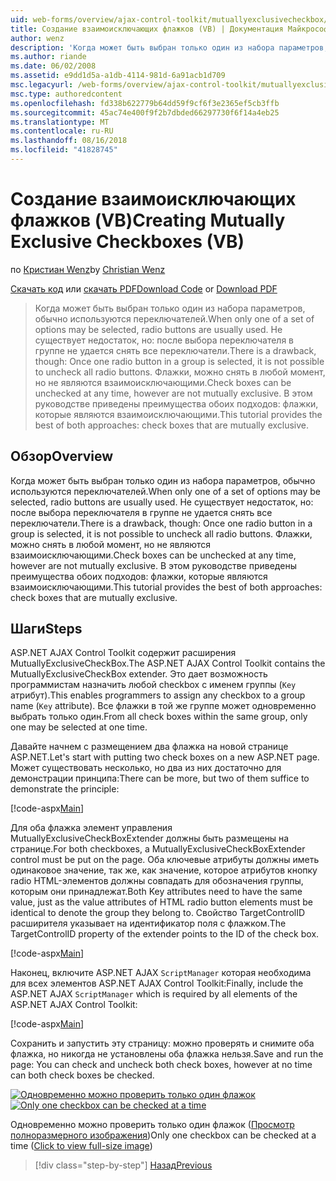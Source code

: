 ```yaml
---
uid: web-forms/overview/ajax-control-toolkit/mutuallyexclusivecheckbox/creating-mutually-exclusive-checkboxes-vb
title: Создание взаимоисключающих флажков (VB) | Документация Майкрософт
author: wenz
description: 'Когда может быть выбран только один из набора параметров, обычно используются переключателей. Не существует недостаток, но: после выбора переключателя в группе...'
ms.author: riande
ms.date: 06/02/2008
ms.assetid: e9dd1d5a-a1db-4114-981d-6a91acb1d709
msc.legacyurl: /web-forms/overview/ajax-control-toolkit/mutuallyexclusivecheckbox/creating-mutually-exclusive-checkboxes-vb
msc.type: authoredcontent
ms.openlocfilehash: fd338b622779b64dd59f9cf6f3e2365ef5cb3ffb
ms.sourcegitcommit: 45ac74e400f9f2b7dbded66297730f6f14a4eb25
ms.translationtype: MT
ms.contentlocale: ru-RU
ms.lasthandoff: 08/16/2018
ms.locfileid: "41828745"
---
```

<a name="creating-mutually-exclusive-checkboxes-vb"></a><span data-ttu-id="82038-104">Создание взаимоисключающих флажков (VB)</span><span class="sxs-lookup"><span data-stu-id="82038-104">Creating Mutually Exclusive Checkboxes (VB)</span></span>
====================
<span data-ttu-id="82038-105">по [Кристиан Wenz](https://github.com/wenz)</span><span class="sxs-lookup"><span data-stu-id="82038-105">by [Christian Wenz](https://github.com/wenz)</span></span>

<span data-ttu-id="82038-106">[Скачать код](http://download.microsoft.com/download/9/3/f/93f8daea-bebd-4821-833b-95205389c7d0/MutuallyExclusiveCheckBox0.vb.zip) или [скачать PDF](http://download.microsoft.com/download/b/6/a/b6ae89ee-df69-4c87-9bfb-ad1eb2b23373/mutuallyexclusivecheckbox0VB.pdf)</span><span class="sxs-lookup"><span data-stu-id="82038-106">[Download Code](http://download.microsoft.com/download/9/3/f/93f8daea-bebd-4821-833b-95205389c7d0/MutuallyExclusiveCheckBox0.vb.zip) or [Download PDF](http://download.microsoft.com/download/b/6/a/b6ae89ee-df69-4c87-9bfb-ad1eb2b23373/mutuallyexclusivecheckbox0VB.pdf)</span></span>

> <span data-ttu-id="82038-107">Когда может быть выбран только один из набора параметров, обычно используются переключателей.</span><span class="sxs-lookup"><span data-stu-id="82038-107">When only one of a set of options may be selected, radio buttons are usually used.</span></span> <span data-ttu-id="82038-108">Не существует недостаток, но: после выбора переключателя в группе не удается снять все переключатели.</span><span class="sxs-lookup"><span data-stu-id="82038-108">There is a drawback, though: Once one radio button in a group is selected, it is not possible to uncheck all radio buttons.</span></span> <span data-ttu-id="82038-109">Флажки, можно снять в любой момент, но не являются взаимоисключающими.</span><span class="sxs-lookup"><span data-stu-id="82038-109">Check boxes can be unchecked at any time, however are not mutually exclusive.</span></span> <span data-ttu-id="82038-110">В этом руководстве приведены преимущества обоих подходов: флажки, которые являются взаимоисключающими.</span><span class="sxs-lookup"><span data-stu-id="82038-110">This tutorial provides the best of both approaches: check boxes that are mutually exclusive.</span></span>


## <a name="overview"></a><span data-ttu-id="82038-111">Обзор</span><span class="sxs-lookup"><span data-stu-id="82038-111">Overview</span></span>

<span data-ttu-id="82038-112">Когда может быть выбран только один из набора параметров, обычно используются переключателей.</span><span class="sxs-lookup"><span data-stu-id="82038-112">When only one of a set of options may be selected, radio buttons are usually used.</span></span> <span data-ttu-id="82038-113">Не существует недостаток, но: после выбора переключателя в группе не удается снять все переключатели.</span><span class="sxs-lookup"><span data-stu-id="82038-113">There is a drawback, though: Once one radio button in a group is selected, it is not possible to uncheck all radio buttons.</span></span> <span data-ttu-id="82038-114">Флажки, можно снять в любой момент, но не являются взаимоисключающими.</span><span class="sxs-lookup"><span data-stu-id="82038-114">Check boxes can be unchecked at any time, however are not mutually exclusive.</span></span> <span data-ttu-id="82038-115">В этом руководстве приведены преимущества обоих подходов: флажки, которые являются взаимоисключающими.</span><span class="sxs-lookup"><span data-stu-id="82038-115">This tutorial provides the best of both approaches: check boxes that are mutually exclusive.</span></span>

## <a name="steps"></a><span data-ttu-id="82038-116">Шаги</span><span class="sxs-lookup"><span data-stu-id="82038-116">Steps</span></span>

<span data-ttu-id="82038-117">ASP.NET AJAX Control Toolkit содержит расширения MutuallyExclusiveCheckBox.</span><span class="sxs-lookup"><span data-stu-id="82038-117">The ASP.NET AJAX Control Toolkit contains the MutuallyExclusiveCheckBox extender.</span></span> <span data-ttu-id="82038-118">Это дает возможность программистам назначить любой checkbox с именем группы (`Key` атрибут).</span><span class="sxs-lookup"><span data-stu-id="82038-118">This enables programmers to assign any checkbox to a group name (`Key` attribute).</span></span> <span data-ttu-id="82038-119">Все флажки в той же группе может одновременно выбрать только один.</span><span class="sxs-lookup"><span data-stu-id="82038-119">From all check boxes within the same group, only one may be selected at one time.</span></span>

<span data-ttu-id="82038-120">Давайте начнем с размещением два флажка на новой странице ASP.NET.</span><span class="sxs-lookup"><span data-stu-id="82038-120">Let's start with putting two check boxes on a new ASP.NET page.</span></span> <span data-ttu-id="82038-121">Может существовать несколько, но два из них достаточно для демонстрации принципа:</span><span class="sxs-lookup"><span data-stu-id="82038-121">There can be more, but two of them suffice to demonstrate the principle:</span></span>

[!code-aspx[Main](creating-mutually-exclusive-checkboxes-vb/samples/sample1.aspx)]

<span data-ttu-id="82038-122">Для оба флажка элемент управления MutuallyExclusiveCheckBoxExtender должны быть размещены на странице.</span><span class="sxs-lookup"><span data-stu-id="82038-122">For both checkboxes, a MutuallyExclusiveCheckBoxExtender control must be put on the page.</span></span> <span data-ttu-id="82038-123">Оба ключевые атрибуты должны иметь одинаковое значение, так же, как значение, которое атрибутов кнопку radio HTML-элементов должны совпадать для обозначения группы, которым они принадлежат.</span><span class="sxs-lookup"><span data-stu-id="82038-123">Both Key attributes need to have the same value, just as the value attributes of HTML radio button elements must be identical to denote the group they belong to.</span></span> <span data-ttu-id="82038-124">Свойство TargetControlID расширителя указывает на идентификатор поля с флажком.</span><span class="sxs-lookup"><span data-stu-id="82038-124">The TargetControlID property of the extender points to the ID of the check box.</span></span>

[!code-aspx[Main](creating-mutually-exclusive-checkboxes-vb/samples/sample2.aspx)]

<span data-ttu-id="82038-125">Наконец, включите ASP.NET AJAX `ScriptManager` которая необходима для всех элементов ASP.NET AJAX Control Toolkit:</span><span class="sxs-lookup"><span data-stu-id="82038-125">Finally, include the ASP.NET AJAX `ScriptManager` which is required by all elements of the ASP.NET AJAX Control Toolkit:</span></span>

[!code-aspx[Main](creating-mutually-exclusive-checkboxes-vb/samples/sample3.aspx)]

<span data-ttu-id="82038-126">Сохранить и запустить эту страницу: можно проверять и снимите оба флажка, но никогда не установлены оба флажка нельзя.</span><span class="sxs-lookup"><span data-stu-id="82038-126">Save and run the page: You can check and uncheck both check boxes, however at no time can both check boxes be checked.</span></span>


<span data-ttu-id="82038-127">[![Одновременно можно проверить только один флажок](creating-mutually-exclusive-checkboxes-vb/_static/image2.png)](creating-mutually-exclusive-checkboxes-vb/_static/image1.png)</span><span class="sxs-lookup"><span data-stu-id="82038-127">[![Only one checkbox can be checked at a time](creating-mutually-exclusive-checkboxes-vb/_static/image2.png)](creating-mutually-exclusive-checkboxes-vb/_static/image1.png)</span></span>

<span data-ttu-id="82038-128">Одновременно можно проверить только один флажок ([Просмотр полноразмерного изображения](creating-mutually-exclusive-checkboxes-vb/_static/image3.png))</span><span class="sxs-lookup"><span data-stu-id="82038-128">Only one checkbox can be checked at a time ([Click to view full-size image](creating-mutually-exclusive-checkboxes-vb/_static/image3.png))</span></span>

> [!div class="step-by-step"]
> [<span data-ttu-id="82038-129">Назад</span><span class="sxs-lookup"><span data-stu-id="82038-129">Previous</span></span>](creating-mutually-exclusive-checkboxes-cs.md)
